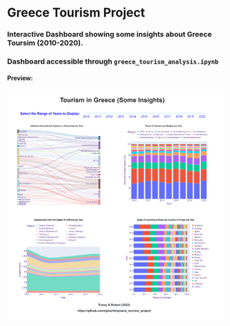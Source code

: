 # Greece Tourism Project
### Interactive Dashboard showing some insights about Greece Toursim (2010-2020). 
### Dashboard accessible through `greece_tourism_analysis.ipynb`

#### Preview: 

![Dashboard Preview](dashboard_Greece.png)




